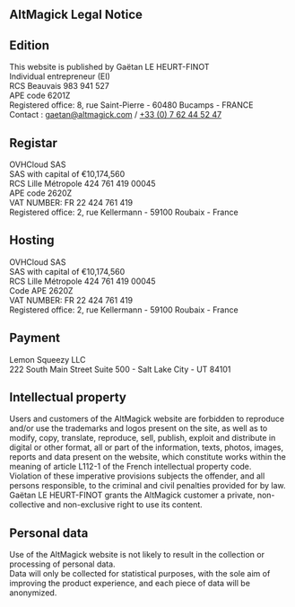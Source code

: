## AltMagick Legal Notice
## Edition

This website is published by Gaëtan LE HEURT-FINOT  
Individual entrepreneur (EI)   
RCS Beauvais 983 941 527  
APE code 6201Z  
Registered office: 8, rue Saint-Pierre - 60480 Bucamps - FRANCE  
Contact : [gaetan@altmagick.com](mailto:gaetan@altmagick.com) / [+33 (0) 7 62 44 52 47](tel:+33762445247)

## Registar

OVHCloud SAS  
SAS with capital of €10,174,560  
RCS Lille Métropole 424 761 419 00045  
APE code 2620Z  
VAT NUMBER: FR 22 424 761 419  
Registered office: 2, rue Kellermann - 59100 Roubaix - France  

## Hosting

OVHCloud SAS  
SAS with capital of €10,174,560  
RCS Lille Métropole 424 761 419 00045  
Code APE 2620Z  
VAT NUMBER: FR 22 424 761 419  
Registered office: 2, rue Kellermann - 59100 Roubaix - France  

## Payment

Lemon Squeezy LLC  
222 South Main Street Suite 500 - Salt Lake City - UT 84101

## Intellectual property

Users and customers of the AltMagick website are forbidden to reproduce and/or use the trademarks and logos present on the site, as well as to modify, copy, translate, reproduce, sell, publish, exploit and distribute in digital or other format, all or part of the information, texts, photos, images, reports and data present on the website, which constitute works within the meaning of article L112-1 of the French intellectual property code.  
Violation of these imperative provisions subjects the offender, and all persons responsible, to the criminal and civil penalties provided for by law.  
Gaëtan LE HEURT-FINOT grants the AltMagick customer a private, non-collective and non-exclusive right to use its content.

## Personal data

Use of the AltMagick website is not likely to result in the collection or processing of personal data.  
Data will only be collected for statistical purposes, with the sole aim of improving the product experience, and each piece of data will be anonymized.